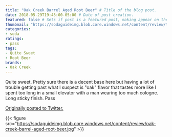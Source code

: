 ```yaml
---
title: "Oak Creek Barrel Aged Root Beer" # Title of the blog post.
date: 2018-05-29T19:45:00-05:00 # Date of post creation.
featured: false # Sets if post is a featured post, making appear on the home page side bar.
thumbnail: "https://sodaguideimg.blob.core.windows.net/content/review/thumbs/oak-creek-barrel-aged-root-beer.jpg" # Sets thumbnail image appearing inside card on homepage.
categories:
- soda
ratings:
- pass
tags:
- Quite Sweet
- Root Beer
brands:
- Oak Creek
---
```


Quite sweet. Pretty sure there is a decent base here but having a lot of trouble getting past what I suspect is "oak" flavor that tastes more like I spent too long in a small elevator with a man wearing too much cologne. Long sticky finish. Pass

[Originally posted to Twitter.](https://twitter.com/Cavorter/status/1001625693460058112)

{{< figure src="https://sodaguideimg.blob.core.windows.net/content/review/oak-creek-barrel-aged-root-beer.jpg" >}}